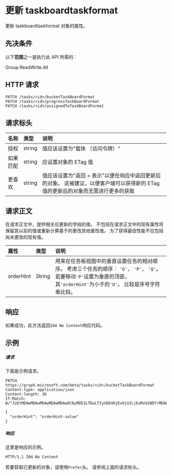 # <a name="update-taskboardtaskformat"></a>更新 taskboardtaskformat

更新 taskboardtaskformat 对象的属性。
## <a name="prerequisites"></a>先决条件
以下**范围**之一是执行此 API 所需的︰
 
Group.ReadWrite.All

## <a name="http-request"></a>HTTP 请求
<!-- { "blockType": "ignored" } -->
```http
PATCH /tasks/<id>/bucketTaskBoardFormat
PATCH /tasks/<id>/progressTaskBoardFormat
PATCH /tasks/<id>/assignedToTaskBoardFormat
```
## <a name="request-headers"></a>请求标头
| 名称       | 类型 | 说明|
|:-----------|:------|:----------|
| 授权  | string  | 值应该设置为"载体 （访问令牌）" |
| 如果匹配 | string | 应设置对象的 ETag 值 |
| 更喜欢 | string | 值应该设置为"返回 = 表示"以便在响应中返回更新后的对象。 这被建议，以便客户端可以获得新的 ETag 值的更新后的对象而无需进行更多的获取 |

## <a name="request-body"></a>请求正文
在请求正文中，提供相关应更新的字段的值。 不包括在请求正文中的现有属性将保留其以前的值或重新计算基于的更改其他属性值。 为了获得最佳性能不应包括尚未更改的现有值。

| 属性     | 类型   |说明|
|:---------------|:--------|:----------|
|orderHint|String|用来在任务板视图中的垂直设置任务的相对顺序。 考虑三个任务的顺序︰ `'O'`， `'P'`， `'Q'`。 若要移动`'P'`设置为垂直的顶部，其`'orderHint'`为小于的`'O'`。 比较是序号字符串比较。|

## <a name="response"></a>响应
如果成功，此方法返回`204 No Content`响应代码。
## <a name="example"></a>示例
##### <a name="request"></a>请求
下面是示例请求。
<!-- {
  "blockType": "request",
  "name": "update_taskboardtaskformat"
}-->
```http
PATCH https://graph.microsoft.com/beta/tasks/<id>/bucketTaskBoardFormat
Content-type: application/json
Content-length: 36
If-Match: W/"JzEtMDAwMDAwMDAwMDAwMDAwOC8yMDE1LTEwLTIyVDE4OjExOjU2LjExMzU1NDYrMDA6MDAn"

{
  "orderHint": "orderHint-value"
}
```
##### <a name="response"></a>响应
这里是响应的示例。 
<!-- {
  "blockType": "response",
  "truncated": true,
  "@odata.type": "microsoft.graph.taskboardtaskformat"
} -->
```http
HTTP/1.1 204 No Content
```
若要获取已更新的对象，请使用`Prefer`头。 请参阅上面的请求标头。
<!-- uuid: 8fcb5dbc-d5aa-4681-8e31-b001d5168d79
2015-10-25 14:57:30 UTC -->
<!-- {
  "type": "#page.annotation",
  "description": "Update taskboardtaskformat",
  "keywords": "",
  "section": "documentation",
  "tocPath": ""
}-->